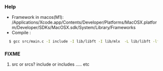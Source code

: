 ### Help

- Framework in macos(M1): /Applications/Xcode.app/Contents/Developer/Platforms/MacOSX.platform/Developer/SDKs/MacOSX.sdk/System/Library/Frameworks
- Compile :

```zsh
  $ gcc src/main.c -I include -I lib/libft -I lib/mlx  -L lib/libft -lft -L lib/mlx -lmlx -framework OpenGL -framework Appkit
```

### FIXME

1.  src or srcs? include or includes ..... etc
